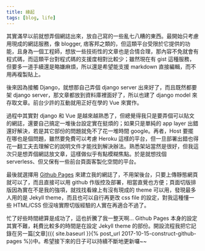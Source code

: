 ```yaml
---
title: 緣起
tags: [blog, life]
---
```


其實滿早以前就想弄個網誌出來，放自己寫的一些亂七八糟的東西。最開始只考慮用現成的網誌服務，像 blogger, 痞客邦之類的，但這類平台受限於它提供的功能，且身為一個工程師，想放一些技術性的文章也是合情合理，那內容不免就會有程式碼，而這類平台對程式碼的支援度相對比較少；雖然現在有 gist 這種服務，但要多一道手續還是略嫌麻煩，所以還是希望能支援 markdown 直接編輯，而不用再複製貼上。

後來因為接觸 Django，就想那自己弄個 django server 出來好了，而且既然都要架 django server，那文章都放到資料庫裡面好了，所以也建了 django model 來存取文章。前台少許的互動就用正好在學的 Vue 來實作。

過程中其實對 django 和 Vue 是越來越熟悉了，但總覺得我只是要弄個可以貼文的網誌，還要自己搞定一堆後台設定實在挺煩的；如果只是單純的 app layer 出錯還好解決，若是其它部份的問題就免不了花一堆時間 google。再者，Host 要擺在哪也是個問題，雖然要免費可以考慮 Heroku 這樣的平台，但一旦部署出錯也得花一翻工夫去理解它的說明文件才能找到解決辦法。熟悉架站當然是很好，但我這次只是想弄個網誌放文章，這樣做似乎有點模糊焦點。於是就想找個 serverless、但又保有一些前台頁面客製化空間的平台。

最後就選擇用 [Github Pages](https://pages.github.com/) 來建立我的網誌了，不用架後台，只要上傳靜態網頁就可以了，而且直接可以用 github 作版控及部署，相當直覺也方便；頁面切版排版因為實在不是我的強項，就找找看線上有沒有現成的 theme 可以用，發現最多人用的是 Jekyll theme，而且也可以自行再更改 css file 的設定，對我這種懂一些 HTML/CSS 但沒啥實際切版經驗的人實在再適合不過了。

忙了好些時間總算是成功了，這也折騰了我一整天啊... Github Pages 本身的設定其實不難，耗費比較多的時間是在設定 Jekyll theme 的部份。開設流程我把它記錄在另一篇[文章]({{ site.baseurl }}{% post_url 2017-10-15-construct-github-pages %})中。希望接下來的日子可以持續不斷地更新囉~~